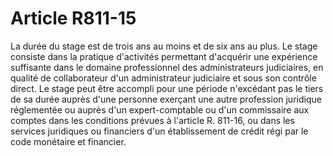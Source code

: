 # Article R811-15

La durée du stage est de trois ans au moins et de six ans au plus.   Le stage consiste dans la pratique d'activités permettant d'acquérir une expérience suffisante dans le domaine professionnel des administrateurs judiciaires, en qualité de collaborateur d'un administrateur judiciaire et sous son contrôle direct.   Le stage peut être accompli pour une période n'excédant pas le tiers de sa durée auprès d'une personne exerçant une autre profession juridique réglementée ou auprès d'un expert-comptable ou d'un commissaire aux comptes dans les conditions prévues à l'article R. 811-16, ou dans les services juridiques ou financiers d'un établissement de crédit régi par le code monétaire et financier.